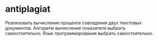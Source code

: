 # antiplagiat
Реализовать вычисление процента совпадения двух текстовых документов. Алгоритм вычисления показателя выбрать самостоятельно.
Язык программирования выбрать самостоятельно.
